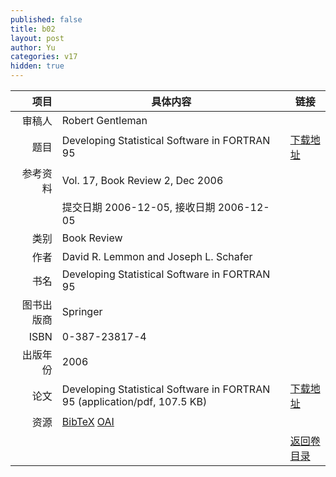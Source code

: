 ```yaml
---
published: false
title: b02
layout: post
author: Yu
categories: v17
hidden: true
---
```


| 项目 | 具体内容 | 链接 |
|---:|---|---|
| 审稿人 | Robert Gentleman| |
| 题目 |Developing Statistical Software in FORTRAN 95 | [下载地址](http://www.jstatsoft.org/v17/b02/paper) |
| 参考资料 |Vol. 17, Book Review 2, Dec 2006 | |
| | 提交日期 2006-12-05, 接收日期 2006-12-05| | 
| 类别 | Book Review| |
| 作者 | David R. Lemmon and Joseph L. Schafer| |
| 书名| Developing Statistical Software in FORTRAN 95| |
| 图书出版商 | Springer| |
| ISBN | 0-387-23817-4| |
| 出版年份 | 2006| |
| 论文 | Developing Statistical Software in FORTRAN 95  (application/pdf, 107.5 KB)| [下载地址](http://www.jstatsoft.org/v17/b02/paper) |
| 资源 | [BibTeX](http://www.jstatsoft.org/v17/b02/bibtex) [OAI](http://www.jstatsoft.org/oai?verb=GetRecord&identifier=oai.jstatsoft/v17/b02&prefix=oai_dc)| |
| |  | [返回卷目录]({{site.baseurl}}/volume/v17.html) |